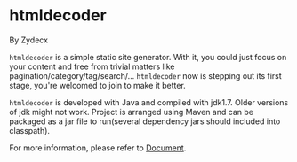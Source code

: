 # htmldecoder

By Zydecx

`htmldecoder` is a simple static site generator. With it, you could just focus on your content and free from trivial matters like pagination/category/tag/search/... `htmldecoder` now is stepping out its first stage, you're welcomed to join to make it better.

`htmldecoder` is developed with Java and compiled with jdk1.7. Older versions of jdk might not work. Project is arranged using Maven and can be packaged as a jar file to run(several dependency jars should included into classpath).

For more information, please refer to [Document](http://zydecx.github.io/htmldecoder).

